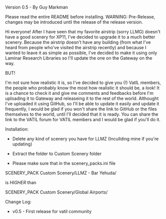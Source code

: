 Version 0.5 - By Guy Markman

Please read the entire README before installing.
WARNING: Pre-Release, changes may be introduced until the release of the release version. 

Hi everyone! 
After I have seen that my favorite airstrip (sorry LLMG) doesn't have a good scenery for XP11, I've decided to upgrade it to a much better scenery.
Because the airstrip doesn't have any building (from what I've heard from people who've visited the airstrip recently) and because I wanted to leave it as simple as possible, I've decided to make it using only Laminar Research Libraries so I'll update the one on the Gateway on the way.

BUT!

I'm not sure how realistic it is, so I've decided to give you (!) VatIL members, the people who probably know the most how realistic it should be, a look! It is a chance to check it and give me comments and feedbacks before I'm uploading it to Gateway and releaseing it to the rest of the world.
Althought I've uploaded it using GitHub, so I'll be able to update it easily and update it frequently, I would be glad if you won't share the link to GitHub or the files themselves to the world, until I'll decided that it is ready.
You can share the link  to the VATIL forum for VATIL members and I would be glad if you'll do it. 

Installation: 

- Delete any kind of scenery you have for LLMZ (Incullding mine if you're updating) 

- Extract the folder to Custom Scenery folder

- Please make sure that in the scenery_packs.ini file   

SCENERY_PACK Custom Scenery/LLMZ - Bar Yehuda/ 

is *HIGHER* than

SCENERY_PACK Custom Scenery/Global Airports/
 

Change Log:

- v0.5 - First release for vatil community